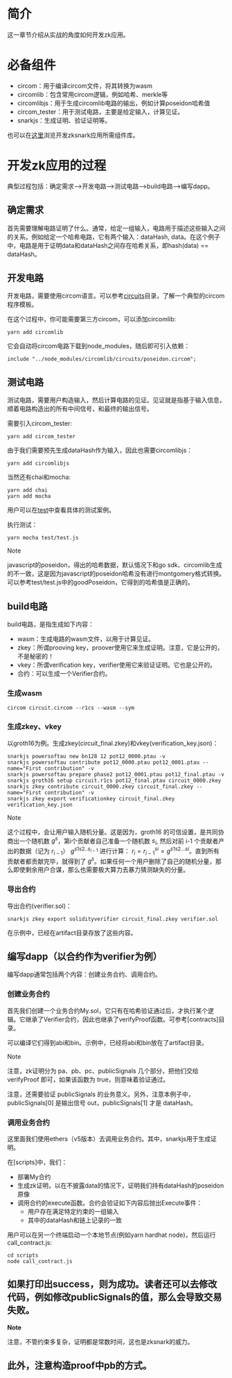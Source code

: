 # 简介
这一章节介绍从实战的角度如何开发zk应用。

# 必备组件

- circom：用于编译circom文件，将其转换为wasm
- circomlib：包含常用circom逻辑，例如哈希、merkle等
- circomlibjs：用于生成circomlib电路的输出，例如计算poseidon哈希值
- circom_tester：用于测试电路，主要是给定输入，计算见证。
- snarkjs：生成证明、验证证明等。

也可以在[这里](https://docs.circom.io/ )浏览开发zksnark应用所需组件库。


# 开发zk应用的过程
典型过程包括：确定需求——>开发电路——>测试电路——>build电路——>编写dapp。

## 确定需求
首先需要理解电路证明了什么。通常，给定一组输入，电路用于描述这些输入之间的关系。例如给定一个哈希电路，它有两个输入：dataHash, data。在这个例子中，电路是用于证明data和dataHash之间存在哈希关系，即hash(data) == dataHash。

## 开发电路
开发电路，需要使用circom语言。可以参考[circuits](./circuits)目录，了解一个典型的circom程序模板。

在这个过程中，你可能需要第三方circom，可以添加circomlib:
```
yarn add circomlib
```
它会自动将circom电路下载到node_modules，随后即可引入依赖：
```
include "../node_modules/circomlib/circuits/poseidon.circom";
```


## 测试电路
测试电路，需要用户构造输入，然后计算电路的见证。见证就是指基于输入信息，顺着电路构造出的所有中间信号，和最终的输出信号。

需要引入circom_tester:
```
yarn add circom_tester
```
由于我们需要预先生成dataHash作为输入，因此也需要circomlibjs：
```
yarn add circomlibjs
```
当然还有chai和mocha:
```
yarn add chai 
yarn add mocha
```

用户可以在[test](./test)中查看具体的测试案例。

执行测试：

```
yarn mocha test/test.js
```

> [!NOTE]
> javascript的poseidon，得出的哈希数据，默认情况下和go sdk、circomlib生成的不一致，这是因为javascript的poseidon哈希没有进行montgomery格式转换。可以参考test/test.js中的goodPoseidon，它得到的哈希值是正确的。

## build电路

build电路，是指生成如下内容：
- wasm：生成电路的wasm文件，以用于计算见证。
- zkey：所谓prooving key，proover使用它来生成证明。注意，它是公开的，不是秘密的！
- vkey：所谓verification key，verifier使用它来验证证明。它也是公开的。
- 合约：可以生成一个Verifier合约。

### 生成wasm
```
circom circuit.circom --r1cs --wasm --sym

```
### 生成zkey、vkey
以groth16为例。生成zkey(circuit_final.zkey)和vkey(verification_key.json)：
```
snarkjs powersoftau new bn128 12 pot12_0000.ptau -v
snarkjs powersoftau contribute pot12_0000.ptau pot12_0001.ptau --name="First contribution" -v
snarkjs powersoftau prepare phase2 pot12_0001.ptau pot12_final.ptau -v
snarkjs groth16 setup circuit.r1cs pot12_final.ptau circuit_0000.zkey
snarkjs zkey contribute circuit_0000.zkey circuit_final.zkey --name="First contribution" -v
snarkjs zkey export verificationkey circuit_final.zkey verification_key.json

```


> [!NOTE]
> 这个过程中，会让用户输入随机分量。这是因为，groth16 的可信设置，是共同协商出一个随机数 $g^s$，第i个贡献者自己准备一个随机数 $s_i$, 然后对前 i-1 个贡献者产出的数据（记为 $r_{i-1}$） $g^{s1s2..s_{i-1}}$ 进行计算： $r_i = r_{i-1}^{si} = g^{s1s2...si}$。直到所有贡献者都贡献完毕，就得到了 $g^s$。如果任何一个用户删除了自己的随机分量，那么即使剩余用户合谋，那么也需要极大算力去暴力猜测缺失的分量。


### 导出合约
导出合约(verifier.sol)：
```
snarkjs zkey export solidityverifier circuit_final.zkey verifier.sol
```

在示例中，已经在artifact目录存放了这些内容。

## 编写dapp（以合约作为verifier为例）
编写dapp通常包括两个内容：创建业务合约、调用合约。

### 创建业务合约
首先我们创建一个业务合约My.sol，它只有在哈希验证通过后，才执行某个逻辑。它继承了Verifier合约，因此也继承了verifyProof函数。可参考[contracts]目录。

可以编译它们得到abi和bin。示例中，已经将abi和bin放在了artifact目录。

> [!NOTE]
> 注意，zk证明分为 pa、pb、pc、publicSignals 几个部分，把他们交给 verifyProof 即可，如果该函数为 true，则意味着验证通过。
> 
> 注意，还需要验证 publicSignals 的业务意义。另外，注意本例子中，publicSignals[0] 是输出信号 out，publicSignals[1] 才是 dataHash。


### 调用业务合约
这里面我们使用ethers（v5版本）去调用业务合约。其中，snarkjs用于生成证明。

在[scripts]中，我们：
- 部署My合约
- 生成zk证明，以在不披露data的情况下，证明我们持有dataHash的poseidon原像
- 调用合约的execute函数。合约会验证如下内容后抛出Execute事件：
    - 用户存在满足特定约束的一组输入
    - 其中的dataHash和链上记录的一致

用户可以在另一个终端启动一个本地节点(例如yarn hardhat node)，然后运行call_contract.js:

```
cd scripts
node call_contract.js
```

如果打印出success，则为成功。读者还可以去修改代码，例如修改publicSignals的值，那么会导致交易失败。
---
**Note**

注意，不管约束多复杂，证明都是常数时间，这也是zksnark的威力。

此外，注意构造proof中pb的方式。
---
